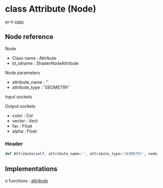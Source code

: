 # class Attribute (Node)

<sub>go to [index](/docs/index.md)</sub>

## Node reference

Node
 - Class name : Attribute
 - bl_idname : ShaderNodeAttribute

Node parameters
 - attribute_name : ''
 - attribute_type : 'GEOMETRY'

Input sockets

Output sockets
 - color : Col
 - vector : Vect
 - fac : Float
 - alpha : Float

### Header

``` python
def Attribute(self, attribute_name='', attribute_type='GEOMETRY', node_label=None, node_color=None):
```

## Implementations

o functions : [attribute](/docs/Shader_classes/GLOBAL.md#attribute)

